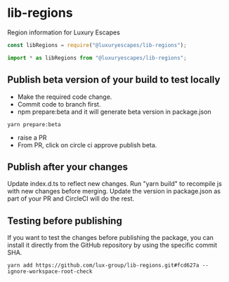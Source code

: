 # lib-regions

Region information for Luxury Escapes

```js
const libRegions = require("@luxuryescapes/lib-regions");

import * as libRegions from "@luxuryescapes/lib-regions";
```

## Publish beta version of your build to test locally
- Make the required code change.
- Commit code to branch first.
- npm prepare:beta and it will generate beta version in package.json
```
yarn prepare:beta
```
- raise a PR
- From PR, click on circle ci approve publish beta.

## Publish after your changes
Update index.d.ts to reflect new changes. Run "yarn build" to recompile js with new changes before merging. Update the version in package.json as part of your PR and CircleCI will do the rest.


## Testing before publishing
If you want to test the changes before publishing the package, you can install it directly from the GitHub repository by using the specific commit SHA. 

```shell
yarn add https://github.com/lux-group/lib-regions.git#fcd627a --ignore-workspace-root-check
```

